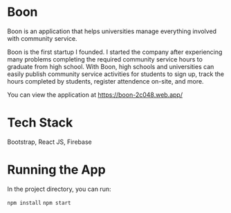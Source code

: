 # Boon
Boon is an application that helps universities manage everything involved with community service.

Boon is the first startup I founded. I started the company after experiencing many problems completing the required community service hours to graduate from high school. 
With Boon, high schools and universities can easily publish community service activities for students to sign up, track the hours completed by students, register attendence on-site, and more. 

You can view the application at https://boon-2c048.web.app/

# Tech Stack
Bootstrap, React JS, Firebase

# Running the App
In the project directory, you can run:

`npm install`
`npm start`

